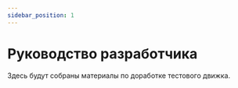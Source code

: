 ```yaml
---
sidebar_position: 1
---
```


# Руководство разработчика

Здесь будут собраны материалы по доработке тестового движка.
